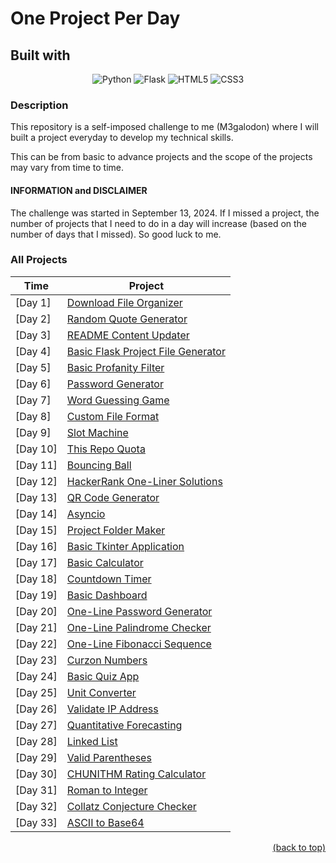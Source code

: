 <a id="readme-top"></a>

# One Project Per Day

## Built with

<div style="text-align: center;">

![Python](https://img.shields.io/badge/python-3670A0?style=for-the-badge&logo=python&logoColor=ffdd54)
![Flask](https://img.shields.io/badge/flask-%23000.svg?style=for-the-badge&logo=flask&logoColor=white)
![HTML5](https://img.shields.io/badge/html5-%23E34F26.svg?style=for-the-badge&logo=html5&logoColor=white)
![CSS3](https://img.shields.io/badge/css3-%231572B6.svg?style=for-the-badge&logo=css3&logoColor=white)

</div>

### Description

This repository is a self-imposed challenge to me (M3galodon) where I will built a project everyday to develop my technical skills.

This can be from basic to advance projects and the scope of the projects may vary from time to time.

#### INFORMATION and DISCLAIMER
The challenge was started in September 13, 2024. If I missed a project, the number of projects that I need to do in a day will increase (based on the number of days that I missed). So good luck to me. 

<!-- Update -->
### All Projects
| Time | Project           |
| ---- | ----------------- |
| [Day 1] | [Download File Organizer](https://github.com/M3galodn81/one-project-per-day/tree/main/%5BDay%201%5D%20Download%20File%20Organizer) |
| [Day 2] | [Random Quote Generator](https://github.com/M3galodn81/one-project-per-day/tree/main/%5BDay%202%5D%20Random%20Quote%20Generator) |
| [Day 3] | [README Content Updater](https://github.com/M3galodn81/one-project-per-day/tree/main/%5BDay%203%5D%20README%20Content%20Updater) |
| [Day 4] | [Basic Flask Project File Generator](https://github.com/M3galodn81/one-project-per-day/tree/main/%5BDay%204%5D%20Basic%20Flask%20Project%20File%20Generator) |
| [Day 5] | [Basic Profanity Filter](https://github.com/M3galodn81/one-project-per-day/tree/main/%5BDay%205%5D%20Basic%20Profanity%20Filter) |
| [Day 6] | [Password Generator](https://github.com/M3galodn81/one-project-per-day/tree/main/%5BDay%206%5D%20Password%20Generator) |
| [Day 7] | [Word Guessing Game](https://github.com/M3galodn81/one-project-per-day/tree/main/%5BDay%207%5D%20Word%20Guessing%20Game) |
| [Day 8] | [Custom File Format](https://github.com/M3galodn81/one-project-per-day/tree/main/%5BDay%208%5D%20Custom%20File%20Format) |
| [Day 9] | [Slot Machine](https://github.com/M3galodn81/one-project-per-day/tree/main/%5BDay%209%5D%20Slot%20Machine) |
| [Day 10] | [This Repo Quota](https://github.com/M3galodn81/one-project-per-day/tree/main/%5BDay%2010%5D%20This%20Repo%20Quota) |
| [Day 11] | [Bouncing Ball](https://github.com/M3galodn81/one-project-per-day/tree/main/%5BDay%2011%5D%20Bouncing%20Ball) |
| [Day 12] | [HackerRank One-Liner Solutions](https://github.com/M3galodn81/one-project-per-day/tree/main/%5BDay%2012%5D%20HackerRank%20One-Liner%20Solutions) |
| [Day 13] | [QR Code Generator](https://github.com/M3galodn81/one-project-per-day/tree/main/%5BDay%2013%5D%20QR%20Code%20Generator) |
| [Day 14] | [Asyncio](https://github.com/M3galodn81/one-project-per-day/tree/main/%5BDay%2014%5D%20Asyncio) |
| [Day 15] | [Project Folder Maker](https://github.com/M3galodn81/one-project-per-day/tree/main/%5BDay%2015%5D%20Project%20Folder%20Maker) |
| [Day 16] | [Basic Tkinter Application](https://github.com/M3galodn81/one-project-per-day/tree/main/%5BDay%2016%5D%20Basic%20Tkinter%20Application) |
| [Day 17] | [Basic Calculator](https://github.com/M3galodn81/one-project-per-day/tree/main/%5BDay%2017%5D%20Basic%20Calculator) |
| [Day 18] | [Countdown Timer](https://github.com/M3galodn81/one-project-per-day/tree/main/%5BDay%2018%5D%20Countdown%20Timer) |
| [Day 19] | [Basic Dashboard](https://github.com/M3galodn81/one-project-per-day/tree/main/%5BDay%2019%5D%20Basic%20Dashboard) |
| [Day 20] | [One-Line Password Generator](https://github.com/M3galodn81/one-project-per-day/tree/main/%5BDay%2020%5D%20One-Line%20Password%20Generator) |
| [Day 21] | [One-Line Palindrome Checker](https://github.com/M3galodn81/one-project-per-day/tree/main/%5BDay%2021%5D%20One-Line%20Palindrome%20Checker) |
| [Day 22] | [One-Line Fibonacci Sequence](https://github.com/M3galodn81/one-project-per-day/tree/main/%5BDay%2022%5D%20One-Line%20Fibonacci%20Sequence) |
| [Day 23] | [Curzon Numbers](https://github.com/M3galodn81/one-project-per-day/tree/main/%5BDay%2023%5D%20Curzon%20Numbers) |
| [Day 24] | [Basic Quiz App](https://github.com/M3galodn81/one-project-per-day/tree/main/%5BDay%2024%5D%20Basic%20Quiz%20App) |
| [Day 25] | [Unit Converter](https://github.com/M3galodn81/one-project-per-day/tree/main/%5BDay%2025%5D%20Unit%20Converter) |
| [Day 26] | [Validate IP Address](https://github.com/M3galodn81/one-project-per-day/tree/main/%5BDay%2026%5D%20Validate%20IP%20Address) |
| [Day 27] | [Quantitative Forecasting](https://github.com/M3galodn81/one-project-per-day/tree/main/%5BDay%2027%5D%20Quantitative%20Forecasting) |
| [Day 28] | [Linked List](https://github.com/M3galodn81/one-project-per-day/tree/main/%5BDay%2028%5D%20Linked%20List) |
| [Day 29] | [Valid Parentheses](https://github.com/M3galodn81/one-project-per-day/tree/main/%5BDay%2029%5D%20Valid%20Parentheses) |
| [Day 30] | [CHUNITHM Rating Calculator](https://github.com/M3galodn81/one-project-per-day/tree/main/%5BDay%2030%5D%20CHUNITHM%20Rating%20Calculator) |
| [Day 31] | [Roman to Integer](https://github.com/M3galodn81/one-project-per-day/tree/main/%5BDay%2031%5D%20Roman%20to%20Integer) |
| [Day 32] | [Collatz Conjecture Checker](https://github.com/M3galodn81/one-project-per-day/tree/main/%5BDay%2032%5D%20Collatz%20Conjecture%20Checker) |
| [Day 33] | [ASCII to Base64](https://github.com/M3galodn81/one-project-per-day/tree/main/%5BDay%2033%5D%20ASCII%20to%20Base64) |

<p align="right"><a href="#readme-top">(back to top)</a></p>